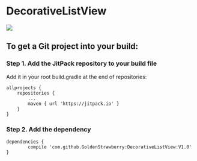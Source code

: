 # DecorativeListView

[![](https://jitpack.io/v/GoldenStrawberry/DecorativeListView.svg)](https://jitpack.io/#GoldenStrawberry/DecorativeListView)



## To get a Git project into your build:

### Step 1. Add the JitPack repository to your build file 
   Add it in your root build.gradle at the end of repositories:
   
   	allprojects {
		repositories {
			...
			maven { url 'https://jitpack.io' }
		}
	}
  
### Step 2. Add the dependency

	dependencies {
	        compile 'com.github.GoldenStrawberry:DecorativeListView:V1.0'
	}
